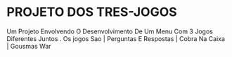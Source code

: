 # PROJETO DOS TRES-JOGOS
Um Projeto Envolvendo O Desenvolvimento De Um Menu Com 3 Jogos Diferentes Juntos . Os jogos Sao | Perguntas E Respostas | Cobra Na Caixa | Gousmas War
